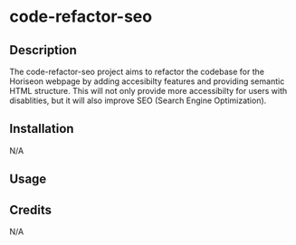# code-refactor-seo

## Description

The code-refactor-seo project aims to refactor the codebase for the Horiseon webpage by adding accesibilty features and providing semantic HTML structure. This will not only provide more accessibilty for users with disablities, but it will also improve SEO (Search Engine Optimization).

## Installation

N/A

## Usage

## Credits

N/A
